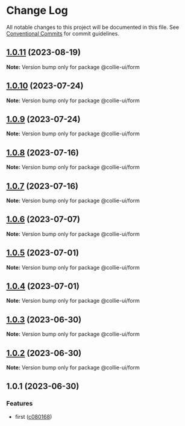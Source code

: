 # Change Log

All notable changes to this project will be documented in this file. See [Conventional Commits](https://conventionalcommits.org) for commit guidelines.

## [1.0.11](https://github.com/yuejs/c3/compare/@collie-ui/form@1.0.10...@collie-ui/form@1.0.11) (2023-08-19)

**Note:** Version bump only for package @collie-ui/form

## [1.0.10](https://github.com/yuejs/c3/compare/@collie-ui/form@1.0.9...@collie-ui/form@1.0.10) (2023-07-24)

**Note:** Version bump only for package @collie-ui/form

## [1.0.9](https://github.com/yuejs/c3/compare/@collie-ui/form@1.0.8...@collie-ui/form@1.0.9) (2023-07-24)

**Note:** Version bump only for package @collie-ui/form

## [1.0.8](https://github.com/yuejs/c3/compare/@collie-ui/form@1.0.7...@collie-ui/form@1.0.8) (2023-07-16)

**Note:** Version bump only for package @collie-ui/form

## [1.0.7](https://github.com/yuejs/c3/compare/@collie-ui/form@1.0.6...@collie-ui/form@1.0.7) (2023-07-16)

**Note:** Version bump only for package @collie-ui/form

## [1.0.6](https://github.com/yuejs/c3/compare/@collie-ui/form@1.0.5...@collie-ui/form@1.0.6) (2023-07-07)

**Note:** Version bump only for package @collie-ui/form

## [1.0.5](https://github.com/yuejs/c3/compare/@collie-ui/form@1.0.4...@collie-ui/form@1.0.5) (2023-07-01)

**Note:** Version bump only for package @collie-ui/form

## [1.0.4](https://github.com/yuejs/c3/compare/@collie-ui/form@1.0.3...@collie-ui/form@1.0.4) (2023-07-01)

**Note:** Version bump only for package @collie-ui/form

## [1.0.3](https://github.com/yuejs/c3/compare/@collie-ui/form@1.0.1...@collie-ui/form@1.0.3) (2023-06-30)

**Note:** Version bump only for package @collie-ui/form

## [1.0.2](https://github.com/yuejs/c3/compare/@collie-ui/form@1.0.1...@collie-ui/form@1.0.2) (2023-06-30)

**Note:** Version bump only for package @collie-ui/form

## 1.0.1 (2023-06-30)

### Features

- first ([c080168](https://github.com/yuejs/c3/commit/c08016812d92193e95c9600e6121a9e57c6a9165))
